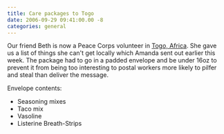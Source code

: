 ```yaml
---
title: Care packages to Togo
date: 2006-09-29 09:41:00.00 -8
categories: general
---
```

Our friend Beth is now a Peace Corps volunteer in [Togo, Africa](http://en.wikipedia.org/wiki/Togo). She gave us a list of things she can't get locally which Amanda sent out earlier this week. The package had to go in a padded envelope and be under 16oz to prevent it from being too interesting to postal workers more likely to pilfer and steal than deliver the message.

Envelope contents:

  * Seasoning mixes
  * Taco mix
  * Vasoline
  * Listerine Breath-Strips